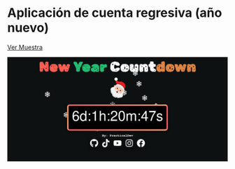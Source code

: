# Aplicación de cuenta regresiva (año nuevo)

[Ver Muestra](https://practicaldev101.github.io/new-year-countdown-react/) 

![Demo Image](https://github.com/practicaldev101/new-year-countdown-react/blob/master/docs/demo.png)